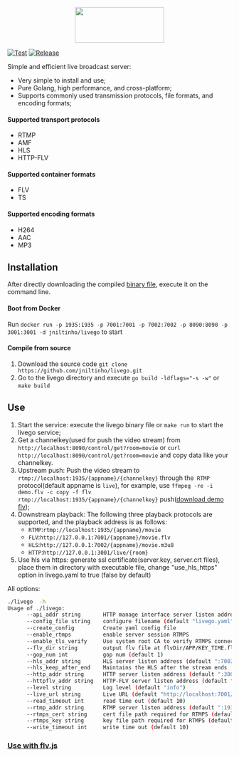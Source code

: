 <p align='center'>
    <img src='./logo.png' width='200px' height='80px'/>
</p>


[![Test](https://github.com/jniltinho/livego/workflows/Test/badge.svg)](https://github.com/jniltinho/livego/actions?query=workflow%3ATest)
[![Release](https://github.com/jniltinho/livego/workflows/Release/badge.svg)](https://github.com/jniltinho/livego/actions?query=workflow%3ARelease)

Simple and efficient live broadcast server:
- Very simple to install and use;
- Pure Golang, high performance, and cross-platform;
- Supports commonly used transmission protocols, file formats, and encoding formats;

#### Supported transport protocols
- RTMP
- AMF
- HLS
- HTTP-FLV

#### Supported container formats
- FLV
- TS

#### Supported encoding formats
- H264
- AAC
- MP3

## Installation
After directly downloading the compiled [binary file](https://github.com/jniltinho/livego/releases), execute it on the command line.

#### Boot from Docker
Run `docker run -p 1935:1935 -p 7001:7001 -p 7002:7002 -p 8090:8090 -p 3001:3001 -d jniltinho/livego` to start

#### Compile from source
1. Download the source code `git clone https://github.com/jniltinho/livego.git`
2. Go to the livego directory and execute `go build -ldflags="-s -w"` or `make build`

## Use
1. Start the service: execute the livego binary file or `make run` to start the livego service;
2. Get a channelkey(used for push the video stream) from `http://localhost:8090/control/get?room=movie` or `curl http://localhost:8090/control/get?room=movie` and copy data like your channelkey.
3. Upstream push: Push the video stream to `rtmp://localhost:1935/{appname}/{channelkey}` through the` RTMP` protocol(default appname is `live`), for example, use `ffmpeg -re -i demo.flv -c copy -f flv rtmp://localhost:1935/{appname}/{channelkey}` push([download demo flv](https://s3plus.meituan.net/v1/mss_7e425c4d9dcb4bb4918bbfa2779e6de1/mpack/default/demo.flv));
4. Downstream playback: The following three playback protocols are supported, and the playback address is as follows:
    - `RTMP`:`rtmp://localhost:1935/{appname}/movie`
    - `FLV`:`http://127.0.0.1:7001/{appname}/movie.flv`
    - `HLS`:`http://127.0.0.1:7002/{appname}/movie.m3u8`
    - `HTTP`:`http://127.0.0.1:3001/live/{room}`
5. Use hls via https: generate ssl certificate(server.key, server.crt files), place them in directory with executable file, change "use_hls_https" option in livego.yaml to true (false by default)

All options: 
```bash
./livego  -h
Usage of ./livego:
      --api_addr string       HTTP manage interface server listen address (default ":8090")
      --config_file string    configure filename (default "livego.yaml")
      --create_config         Create yaml config file
      --enable_rtmps          enable server session RTMPS
      --enable_tls_verify     Use system root CA to verify RTMPS connection, set this flag to false on Windows (default true)
      --flv_dir string        output flv file at flvDir/APP/KEY_TIME.flv (default "tmp")
      --gop_num int           gop num (default 1)
      --hls_addr string       HLS server listen address (default ":7002")
      --hls_keep_after_end    Maintains the HLS after the stream ends
      --http_addr string      HTTP server listen address (default ":3001")
      --httpflv_addr string   HTTP-FLV server listen address (default ":7001")
      --level string          Log level (default "info")
      --live_url string       Live URL (default "http://localhost:7001/live/movie.flv")
      --read_timeout int      read time out (default 10)
      --rtmp_addr string      RTMP server listen address (default ":1935")
      --rtmps_cert string     cert file path required for RTMPS (default "server.crt")
      --rtmps_key string      key file path required for RTMPS (default "server.key")
      --write_timeout int     write time out (default 10)

```

### [Use with flv.js](https://github.com/xqq/mpegts.js/tree/master/demo)

